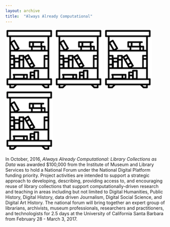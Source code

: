 ```yaml
---
layout: archive
title:  "Always Already Computational"
---
```


![library](images/library.png) ![library](images/library.png) ![library](images/library.png) ![library](images/library.png)

In October, 2016, *Always Already Computational: Library Collections as Data* was awarded $100,000 from the Institute of Museum and Library Services to hold a National Forum under the National Digital Platform funding priority. Project activities are intended to support a strategic approach to developing, describing, providing access to, and encouraging reuse of library collections that support computationally-driven research and teaching in areas including but not limited to Digital Humanities, Public History, Digital History, data driven Journalism, Digital Social Science, and Digital Art History.  The national forum will bring together an expert group of librarians, archivists, museum professionals, researchers and practitioners, and technologists for 2.5 days at the University of California Santa Barbara from February 28 - March 3, 2017.
